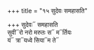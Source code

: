 +++
title = "१५ सुदेवः समहासति"

+++
सुदेवः᳓ समहासति  
सुवी᳓रो नरो मरुतः स᳓ म᳓र्तियः  
यं᳓ त्रा᳓यध्वे सिया᳓म ते᳓